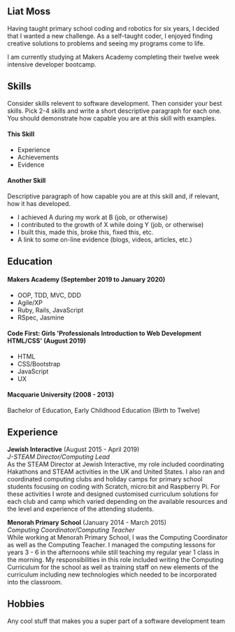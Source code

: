 ## Liat Moss

Having taught primary school coding and robotics for six years, I decided that I wanted a new challenge. As a self-taught coder, I enjoyed finding creative solutions to problems and seeing my programs come to life.

I am currently studying at Makers Academy completing their twelve week intensive developer bootcamp. 

## Skills

Consider skills relevent to software development. Then consider your best skills. Pick 2-4 skills and write a short descriptive paragraph for each one. You should demonstrate how capable you are at this skill with examples.

#### This Skill

- Experience
- Achievements
- Evidence

#### Another Skill

Descriptive paragraph of how capable you are at this skill and, if relevant, how it has developed.

- I achieved A during my work at B (job, or otherwise)
- I contributed to the growth of X while doing Y (job, or otherwise)
- I built this, made this, broke this, fixed this, etc.
- A link to some on-line evidence (blogs, videos, articles, etc.)

## Education

#### Makers Academy (September 2019 to January 2020)

- OOP, TDD, MVC, DDD
- Agile/XP
- Ruby, Rails, JavaScript
- RSpec, Jasmine

#### Code First: Girls 'Professionals Introduction to Web Development HTML/CSS' (August 2019)

- HTML
- CSS/Bootstrap
- JavaScript
- UX

#### Macquarie University (2008 - 2013)

Bachelor of Education, Early Childhood Education (Birth to Twelve)


## Experience

**Jewish Interactive** (August 2015 - April 2019)    
*J-STEAM Director/Computing Lead*  
As the STEAM Director at Jewish Interactive, my role included coordinating Hakathons and STEAM activities in the UK and United States. I also ran and coordinated computing clubs and holiday camps for primary school students focusing on coding with Scratch, micro:bit and Raspberry Pi. For these activities I wrote and designed customised curriculum solutions for each club and camp which varied depending on the available resources and the level and experience of the attending students.

**Menorah Primary School** (January 2014 - March 2015)   
*Computing Coordinator/Computing Teacher*  
While working at Menorah Primary School, I was the Computing Coordinator as well as the Computing Teacher. I managed the computing lessons for years 3 - 6 in the afternoons while still teaching my regular year 1 class in the morning. My responsibilities in this role included writing the Computing Curriculum for the school as well as training staff on new elements of the curriculum including new technologies which needed to be incorporated into the classroom.

## Hobbies

Any cool stuff that makes you a super part of a software development team
